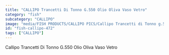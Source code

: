 ```yaml
---
title: "CALLIPO Trancetti Di Tonno G.550 Olio Oliva Vaso Vetro"
category: "fish"
subcategory: "CALLIPO"
image: "media/FISH PRODUCTS/CALLIPO PICS/Callipo Trancetti di Tonno g.550 olio oliva vaso vetro.png"
id: "fish-callipo-472"
tags: ["CALLIPO"]
---
```


Callipo Trancetti Di Tonno G.550 Olio Oliva Vaso Vetro
